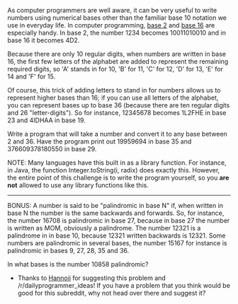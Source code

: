 As computer programmers are well aware, it can be very useful to write numbers using numerical bases other than the familiar base 10 notation we use in everyday life. In computer programming, [base 2](http://en.wikipedia.org/wiki/Binary_number) and [base 16](http://en.wikipedia.org/wiki/Hexadecimal) are especially handy. In base 2, the number 1234 becomes 10011010010 and in base 16 it becomes 4D2. 

Because there are only 10 regular digits, when numbers are written in base 16, the first few letters of the alphabet are added to represent the remaining required digits, so 'A' stands in for 10, 'B' for 11, 'C' for 12, 'D' for 13, 'E' for 14 and 'F' for 15. 

Of course, this trick of adding letters to stand in for numbers allows us to represent higher bases than 16; if you can use all letters of the alphabet, you can represent bases up to base 36 (because there are ten regular digits and 26 "letter-digits"). So for instance, 12345678 becomes 1L2FHE in base 23 and 4IDHAA in base 19. 

Write a program that will take a number and convert it to any base between 2 and 36. Have the program print out 19959694 in base 35 and 376609378180550 in base 29. 

NOTE: Many languages have this built in as a library function. For instance, in Java, the function Integer.toString(i, radix) does exactly this. However, the entire point of this challenge is to write the program yourself, so you **are not** allowed to use any library functions like this.

***

BONUS: A number is said to be "palindromic in base N" if, when written in base N the number is the same backwards and forwards. So, for instance, the number 16708 is palindromic in base 27, because in base 27 the number is written as MOM, obviously a palindrome. The number 12321 is a palindrome in in base 10, because 12321 written backwards is 12321. Some numbers are palindromic in several bases, the number 15167 for instance is palindromic in bases 9, 27, 28, 35 and 36. 

In what bases is the number 10858 palindromic?

* Thanks to [Hannoii](http://www.reddit.com/user/Hannoii) for suggesting this problem and /r/dailyprogrammer_ideas! If you have a problem that you think would be good for this subreddit, why not head over there and suggest it? 